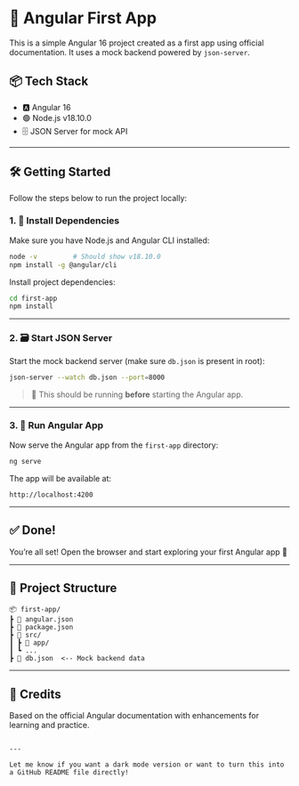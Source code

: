 
# 🚀 Angular First App

This is a simple Angular 16 project created as a first app using official documentation. It uses a mock backend powered by `json-server`.

## 📦 Tech Stack

- 🅰️ Angular 16  
- 🟢 Node.js v18.10.0  
- 🗄️ JSON Server for mock API  

---

## 🛠️ Getting Started

Follow the steps below to run the project locally:

### 1. 🔧 Install Dependencies

Make sure you have Node.js and Angular CLI installed:

```bash
node -v         # Should show v18.10.0
npm install -g @angular/cli
```

Install project dependencies:

```bash
cd first-app
npm install
```

---

### 2. 🗃️ Start JSON Server

Start the mock backend server (make sure `db.json` is present in root):

```bash
json-server --watch db.json --port=8000
```

> 📌 This should be running **before** starting the Angular app.

---

### 3. 🚦 Run Angular App

Now serve the Angular app from the `first-app` directory:

```bash
ng serve
```

The app will be available at:

```
http://localhost:4200
```

---

## ✅ Done!

You’re all set! Open the browser and start exploring your first Angular app 🎉

---

## 📁 Project Structure

```
📦 first-app/
┣ 📄 angular.json
┣ 📄 package.json
┣ 📁 src/
┃ ┣ 📄 app/
┃ ┗ ...
┣ 📄 db.json  <-- Mock backend data
```

---

## 🙌 Credits

Based on the official Angular documentation with enhancements for learning and practice.

```

---

Let me know if you want a dark mode version or want to turn this into a GitHub README file directly!

